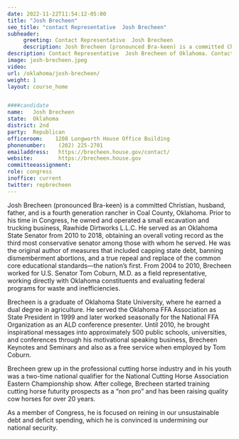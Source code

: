 ```yaml
---
date: 2022-11-22T11:54:12-05:00
title: "Josh Brecheen"
seo_title: "contact Representative  Josh Brecheen"
subheader:
     greeting: Contact Representative  Josh Brecheen 
     description: Josh Brecheen (pronounced Bra-keen) is a committed Christian, husband, father, and is a fourth generation rancher in Coal County, Oklahoma.
description: Contact Representative  Josh Brecheen of Oklahoma. Contact information for Josh Brecheen includes email address, phone number, and mailing address.
image: josh-brecheen.jpeg
video: 
url: /oklahoma/josh-brecheen/
weight: 1
layout: course_home


####candidate
name:	Josh Brecheen
state:	Oklahoma
district: 2nd
party:	Republican
officeroom:    1208 Longworth House Office Building
phonenumber:	(202) 225-2701
emailaddress:	https://brecheen.house.gov/contact/
website:		https://brecheen.house.gov
committeeassignment: 
role: congress
inoffice: current
twitter: repbrecheen
---
```

Josh Brecheen (pronounced Bra-keen) is a committed Christian, husband, father, and is a fourth generation rancher in Coal County, Oklahoma. Prior to his time in Congress, he owned and operated a small excavation and trucking business, Rawhide Dirtworks L.L.C. He served as an Oklahoma State Senator from 2010 to 2018, obtaining an overall voting record as the third most conservative senator among those with whom he served. He was the original author of measures that included capping state debt, banning dismemberment abortions, and a true repeal and replace of the common core educational standards—the nation’s first. From 2004 to 2010, Brecheen worked for U.S. Senator Tom Coburn, M.D. as a field representative, working directly with Oklahoma constituents and evaluating federal programs for waste and inefficiencies. 
 
Brecheen is a graduate of Oklahoma State University, where he earned a dual degree in agriculture. He served the Oklahoma FFA Association as State President in 1999 and later worked seasonally for the National FFA Organization as an ALD conference presenter. Until 2010, he brought inspirational messages into approximately 500 public schools, universities, and conferences through his motivational speaking business, Brecheen Keynotes and Seminars and also as a free service when employed by Tom Coburn. 
 
Brecheen grew up in the professional cutting horse industry and in his youth was a two-time national qualifier for the National Cutting Horse Association Eastern Championship show. After college, Brecheen started training cutting horse futurity prospects as a “non pro” and has been raising quality cow horses for over 20 years.  
 
As a member of Congress, he is focused on reining in our unsustainable debt and deficit spending, which he is convinced is undermining our national security.

